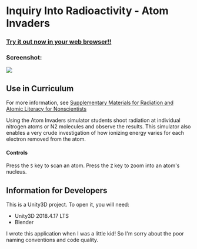 # Inquiry Into Radioactivity - Atom Invaders

### [Try it out now in your web browser!!](https://inquiry-into-radioactivity-simulators.github.io/Atom-Invaders/)

### Screenshot:

![](ReadMe/Screenshot1.png)

## Use in Curriculum

For more information, see [Supplementary Materials for Radiation and Atomic Literacy for Nonscientists](https://science.sciencemag.org/content/sci/suppl/2013/10/23/342.6157.436.DC1/123003-Johnson-SM.pdf)

Using the Atom Invaders simulator students shoot radiation at individual nitrogen atoms or N2 molecules and observe the results. This simulator also enables a very crude investigation of how ionizing energy varies for each electron removed from the atom.

#### Controls

Press the `S` key to scan an atom.
Press the `Z` key to zoom into an atom's nucleus. 

## Information for Developers

This is a Unity3D project. To open it, you will need:

 - Unity3D 2018.4.17 LTS
 - Blender 

I wrote this application when I was a little kid! So I'm sorry about the poor naming conventions and code quality. 